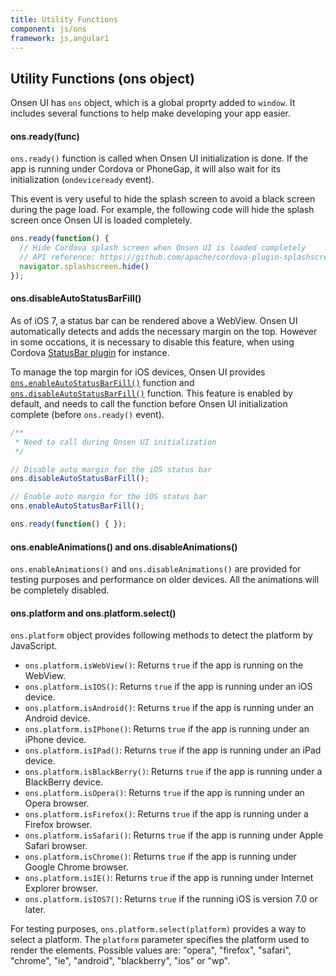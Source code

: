 ```yaml
---
title: Utility Functions
component: js/ons
framework: js,angular1
---
```


## Utility Functions (ons object)

Onsen UI has `ons` object, which is a global proprty added to `window`. It includes several functions to help make developing your app easier.

#### ons.ready(func)

`ons.ready()` function is called when Onsen UI initialization is done. If the app is running under Cordova or PhoneGap, it will also wait for its initialization (`ondeviceready` event).

This event is very useful to hide the splash screen to avoid a black screen during the page load. For example, the following code will hide the splash screen once Onsen UI is loaded completely.

```javascript
ons.ready(function() {
  // Hide Cordova splash screen when Onsen UI is loaded completely
  // API reference: https://github.com/apache/cordova-plugin-splashscreen/blob/master/doc/index.md
  navigator.splashscreen.hide()
});
```

#### ons.disableAutoStatusBarFill()

As of iOS 7, a status bar can be rendered above a WebView. Onsen UI automatically detects and adds the necessary margin on the top. However in some occations, it is necessary to disable this feature, when using Cordova [StatusBar plugin](https://github.com/apache/cordova-plugin-statusbar) for instance.

To manage the top margin for iOS devices, Onsen UI provides [`ons.enableAutoStatusBarFill()`](/v2/reference/js/ons.html#method-enableAutoStatusBarFill) function and [`ons.disableAutoStatusBarFill()`](/v2/reference/js/ons.html#method-disableAutoStatusBarFill) function. This feature is enabled by default, and needs to call the function before Onsen UI initialization complete (before `ons.ready()` event).

```javascript
/**
 * Need to call during Onsen UI initialization
 */

// Disable auto margin for the iOS status bar
ons.disableAutoStatusBarFill();

// Enable auto margin for the iOS status bar
ons.enableAutoStatusBarFill();

ons.ready(function() { });
```

#### ons.enableAnimations() and ons.disableAnimations()

`ons.enableAnimations()` and `ons.disableAnimations()` are provided for testing purposes and performance on older devices. All the animations will be completely disabled.

#### ons.platform and ons.platform.select()

`ons.platform` object provides following methods to detect the platform by JavaScript.

- `ons.platform.isWebView()`: Returns `true` if the app is running on the WebView.
- `ons.platform.isIOS()`: Returns `true` if the app is running under an iOS device.
- `ons.platform.isAndroid()`: Returns `true` if the app is running under an Android device.
- `ons.platform.isIPhone()`: Returns `true` if the app is running under an iPhone device.
- `ons.platform.isIPad()`: Returns `true` if the app is running under an iPad device.
- `ons.platform.isBlackBerry()`: Returns `true` if the app is running under a BlackBerry device.
- `ons.platform.isOpera()`: Returns `true` if the app is running under an Opera browser.
- `ons.platform.isFirefox()`: Returns `true` if the app is running under a Firefox browser.
- `ons.platform.isSafari()`: Returns `true` if the app is running under Apple Safari browser.
- `ons.platform.isChrome()`: Returns `true` if the app is running under Google Chrome browser.
- `ons.platform.isIE()`: Returns `true` if the app is running under Internet Explorer browser.
- `ons.platform.isIOS7()`: Returns `true` if the running iOS is version 7.0 or later.

For testing purposes, `ons.platform.select(platform)` provides a way to select a platform. The `platform` parameter specifies the platform used to render the elements. Possible values are: "opera", "firefox", "safari", "chrome", "ie", "android", "blackberry", "ios" or "wp".
